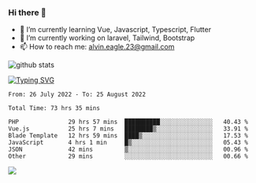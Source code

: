 ### Hi there 👋
- 🌱 I’m currently learning Vue, Javascript, Typescript, Flutter
- 🔭 I’m currently working on laravel, Tailwind, Bootstrap
- 📫 How to reach me: alvin.eagle.23@gmail.com



![github stats](https://github-readme-stats.vercel.app/api?username=alvnfaiz&show_icons=true)


[![Typing SVG](http://readme-typing-svg.herokuapp.com?font=Montserrat&color=%2336BCF7&duration=4000&center=true&lines=Alvin+Faiz;Fullstack+Developer;PHP%2C+Java%2C+Javascript%2C+Python;Laravel%2C+Vue%202%2C+Tailwind%2C+Bootstrap)](https://git.io/typing-svg)

<!--[![Alvnfaiz wakatime stats](https://github-readme-stats.vercel.app/api/wakatime?username=alvnfaiz&layout=compact&theme=dracula)](https://github.com/anuraghazra/github-readme-stats)

<!--START_SECTION:waka-->

```text
From: 26 July 2022 - To: 25 August 2022

Total Time: 73 hrs 35 mins

PHP              29 hrs 57 mins  ██████████░░░░░░░░░░░░░░░   40.43 %
Vue.js           25 hrs 7 mins   ████████▒░░░░░░░░░░░░░░░░   33.91 %
Blade Template   12 hrs 59 mins  ████▒░░░░░░░░░░░░░░░░░░░░   17.53 %
JavaScript       4 hrs 1 min     █▒░░░░░░░░░░░░░░░░░░░░░░░   05.43 %
JSON             42 mins         ▒░░░░░░░░░░░░░░░░░░░░░░░░   00.96 %
Other            29 mins         ░░░░░░░░░░░░░░░░░░░░░░░░░   00.66 %
```

<!--END_SECTION:waka-->

  <!-- Change the `github-readme-stats.anuraghazra1.vercel.app` to `github-readme-stats.vercel.app`  -->
  <img align="center" src="https://github-readme-stats.anuraghazra1.vercel.app/api/top-langs/?username=alvnfaiz&layout=compact" />
<!--
**alvnfaiz/alvnfaiz** is a ✨ _special_ ✨ repository because its `README.md` (this file) appears on your GitHub profile.

Here are some ideas to get you started:

- 🔭 I’m currently working on ...
- 🌱 I’m currently learning ...
- 👯 I’m looking to collaborate on ...
- 🤔 I’m looking for help with ...
- 💬 Ask me about ...
- 📫 How to reach me: ...
- 😄 Pronouns: ...
- ⚡ Fun fact: ...
-->

